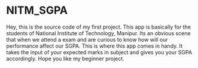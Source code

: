 # NITM_SGPA
Hey, this is the source code of my first project.
This app is basically for the students of National Institute of Technology, Manipur. Its an obvious scene that when we attend a exam and are curious to know how will our performance affect our SGPA.
This is where this app comes in handy. It takes the input of your expected marks in subject and gives you your SGPA accordingly. Hope you like my beginner project.
